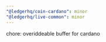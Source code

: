 ```yaml
---
"@ledgerhq/coin-cardano": minor
"@ledgerhq/live-common": minor
---
```


chore: overiddeable buffer for cardano
